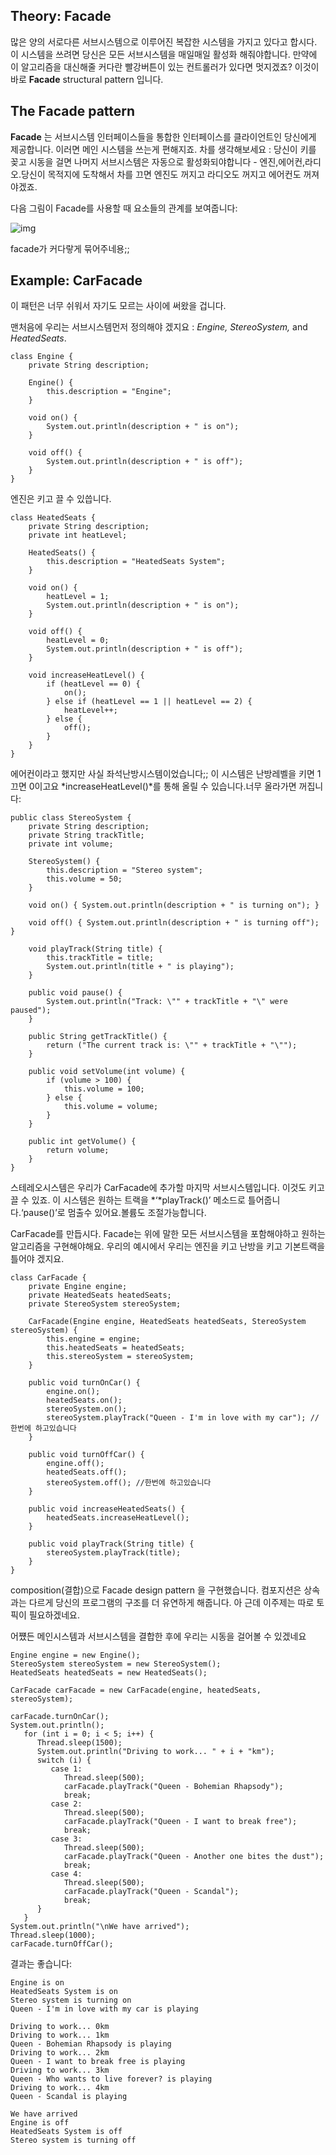 ## Theory: Facade

많은 양의 서로다른 서브시스템으로 이루어진 복잡한 시스템을 가지고 있다고 합시다. 이 시스템을 쓰려면 당신은 모든 서브시스템을 매일매일 활성화 해줘야합니다. 만약에 이 알고리즘을 대신해줄 커다란 빨강버튼이 있는 컨트롤러가 있다면 멋지겠죠? 이것이 바로 **Facade** structural pattern 입니다.

## **The Facade pattern**

**Facade** 는 서브시스템 인터페이스들을 통합한 인터페이스를 클라이언트인 당신에게 제공합니다. 이러면 메인 시스템을 쓰는게 편해지죠. 차를 생각해보세요 : 당신이 키를 꽂고 시동을 걸면 나머지 서브시스템은 자동으로 활성화되야합니다 - 엔진,에어컨,라디오.당신이 목적지에 도착해서 차를 끄면 엔진도 꺼지고 라디오도 꺼지고 에어컨도 꺼져야겠죠.

다음 그림이 Facade를 사용할 때 요소들의 관계를 보여줍니다:

![img](https://ucarecdn.com/6744e76c-798e-40cb-b9a5-1ff6c93b51db/)

facade가 커다랗게 묶어주네용;;

## **Example: CarFacade**

이 패턴은 너무 쉬워서 자기도 모르는 사이에 써왔을 겁니다.

맨처음에 우리는 서브시스템먼저 정의해야 겠지요 : *Engine, StereoSystem,* and *HeatedSeats*.

```
class Engine {
    private String description;

    Engine() {
        this.description = "Engine";
    }

    void on() {
        System.out.println(description + " is on");
    }

    void off() {
        System.out.println(description + " is off");
    }
}
```

엔진은 키고 끌 수 있씁니다.

```
class HeatedSeats {
    private String description;
    private int heatLevel;

    HeatedSeats() {
        this.description = "HeatedSeats System";
    }

    void on() {
        heatLevel = 1;
        System.out.println(description + " is on");
    }

    void off() {
        heatLevel = 0;
        System.out.println(description + " is off");
    }

    void increaseHeatLevel() {
        if (heatLevel == 0) {
            on();
        } else if (heatLevel == 1 || heatLevel == 2) {
            heatLevel++;
        } else {
            off();
        }
    }
}
```

에어컨이라고 했지만 사실 좌석난방시스템이었습니다;; 이 시스템은 난방레벨을 키면 1 끄면 0이고요 *increaseHeatLevel()*를 통해 올릴 수 있습니다.너무 올라가면 꺼집니다:

```
public class StereoSystem {
    private String description;
    private String trackTitle;
    private int volume;

    StereoSystem() {
        this.description = "Stereo system";
        this.volume = 50;
    }

    void on() { System.out.println(description + " is turning on"); }

    void off() { System.out.println(description + " is turning off"); }

    void playTrack(String title) {
        this.trackTitle = title;
        System.out.println(title + " is playing");
    }

    public void pause() {
        System.out.println("Track: \"" + trackTitle + "\" were paused");
    }

    public String getTrackTitle() {
        return ("The current track is: \"" + trackTitle + "\"");
    }

    public void setVolume(int volume) {
        if (volume > 100) {
            this.volume = 100;
        } else {
            this.volume = volume;
        }
    }

    public int getVolume() {
        return volume;
    }
}
```

스테레오시스템은 우리가 CarFacade에 추가할 마지막 서브시스템입니다.  이것도 키고 끌 수 있죠. 이 시스템은 원하는 트랙을  *‘*playTrack()’ 메소드로 틀어줍니다.‘pause()’로 멈출수 있어요.볼륨도 조절가능합니다.

CarFacade를 만듭시다. Facade는 위에 말한 모든 서브시스템을 포함해야하고 원하는 알고리즘을 구현해야해요. 우리의 예시에서 우리는 엔진을 키고 난방을 키고 기본트랙을 틀어야 겠지요.

```
class CarFacade {
    private Engine engine;
    private HeatedSeats heatedSeats;
    private StereoSystem stereoSystem;

    CarFacade(Engine engine, HeatedSeats heatedSeats, StereoSystem stereoSystem) {
        this.engine = engine;
        this.heatedSeats = heatedSeats;
        this.stereoSystem = stereoSystem;
    }

    public void turnOnCar() {
        engine.on();
        heatedSeats.on();
        stereoSystem.on();
        stereoSystem.playTrack("Queen - I'm in love with my car"); //한번에 하고있습니다
    }

    public void turnOffCar() {
        engine.off();
        heatedSeats.off();
        stereoSystem.off(); //한번에 하고있습니다
    }

    public void increaseHeatedSeats() {
        heatedSeats.increaseHeatLevel();
    }

    public void playTrack(String title) {
        stereoSystem.playTrack(title);
    }
}
```

composition(결합)으로 Facade design pattern 을 구현했습니다. 컴포지션은 상속과는 다르게 당신의 프로그램의 구조를 더 유연하게 해줍니다. 아 근데 이주제는 따로 토픽이 필요하겠네요.

어쩄든 메인시스템과 서브시스템을 결합한 후에 우리는 시동을 걸어볼 수 있겠네요

```
Engine engine = new Engine();
StereoSystem stereoSystem = new StereoSystem();
HeatedSeats heatedSeats = new HeatedSeats();

CarFacade carFacade = new CarFacade(engine, heatedSeats, stereoSystem);

carFacade.turnOnCar();
System.out.println();
   for (int i = 0; i < 5; i++) {
      Thread.sleep(1500);
      System.out.println("Driving to work... " + i + "km");
      switch (i) {
         case 1:
            Thread.sleep(500);
            carFacade.playTrack("Queen - Bohemian Rhapsody");
            break;
         case 2:
            Thread.sleep(500);
            carFacade.playTrack("Queen - I want to break free");
            break;
         case 3:
            Thread.sleep(500);
            carFacade.playTrack("Queen - Another one bites the dust");
            break;
         case 4:
            Thread.sleep(500);
            carFacade.playTrack("Queen - Scandal");
            break;
      }
   }
System.out.println("\nWe have arrived");
Thread.sleep(1000);
carFacade.turnOffCar();
```

결과는 좋습니다:

```
Engine is on
HeatedSeats System is on
Stereo system is turning on
Queen - I'm in love with my car is playing

Driving to work... 0km
Driving to work... 1km
Queen - Bohemian Rhapsody is playing
Driving to work... 2km
Queen - I want to break free is playing
Driving to work... 3km
Queen - Who wants to live forever? is playing
Driving to work... 4km
Queen - Scandal is playing

We have arrived
Engine is off
HeatedSeats System is off
Stereo system is turning off
```

